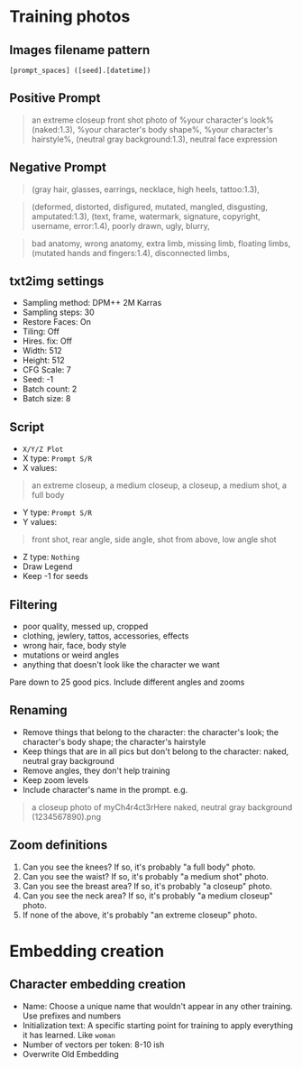 # Training photos

## Images filename pattern
`[prompt_spaces] ([seed].[datetime])`

## Positive Prompt
> an extreme closeup front shot photo of %your character's look% (naked:1.3), %your character's body shape%, %your character's hairstyle%, (neutral gray background:1.3), neutral face expression

## Negative Prompt
> (gray hair, glasses, earrings, necklace, high heels, tattoo:1.3),

> (deformed, distorted, disfigured, mutated, mangled, disgusting, amputated:1.3), (text, frame, watermark, signature, copyright, username, error:1.4), poorly drawn, ugly, blurry,

> bad anatomy, wrong anatomy, extra limb, missing limb, floating limbs, (mutated hands and fingers:1.4), disconnected limbs,

## txt2img settings
* Sampling method: DPM++ 2M Karras
* Sampling steps: 30
* Restore Faces: On
* Tiling: Off
* Hires. fix: Off
* Width: 512
* Height: 512
* CFG Scale: 7
* Seed: -1
* Batch count: 2
* Batch size: 8

## Script
* `X/Y/Z Plot`
* X type: `Prompt S/R`
* X values:
> an extreme closeup, a medium closeup, a closeup, a medium shot, a full body
* Y type: `Prompt S/R`
* Y values:
> front shot, rear angle, side angle, shot from above, low angle shot
* Z type: `Nothing`
* Draw Legend
* Keep -1 for seeds

## Filtering
* poor quality, messed up, cropped
* clothing, jewlery, tattos, accessories, effects
* wrong hair, face, body style
* mutations or weird angles
* anything that doesn't look like the character we want

Pare down to 25 good pics. Include different angles and zooms

## Renaming
* Remove things that belong to the character: the character's look; the character's body shape; the character's hairstyle
* Keep things that are in all pics but don't belong to the character: naked, neutral gray background
* Remove angles, they don't help training
* Keep zoom levels
* Include character's name in the prompt. e.g.
> a closeup photo of myCh4r4ct3rHere naked, neutral gray background (1234567890).png

## Zoom definitions
1) Can you see the knees? If so, it's probably "a full body" photo.
2) Can you see the waist? If so, it's probably "a medium shot" photo.
3) Can you see the breast area? If so, it's probably "a closeup" photo.
4) Can you see the neck area? If so, it's probably "a medium closeup" photo.
5) If none of the above, it's probably "an extreme closeup" photo.

# Embedding creation

## Character embedding creation
* Name: Choose a unique name that wouldn't appear in any other training. Use prefixes and numbers
* Initialization text: A specific starting point for training to apply everything it has learned. Like `woman`
* Number of vectors per token: 8-10 ish
* Overwrite Old Embedding
